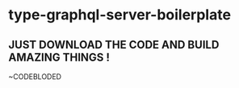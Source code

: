 # type-graphql-server-boilerplate

## JUST DOWNLOAD THE CODE AND BUILD AMAZING THINGS !
~CODEBLODED
